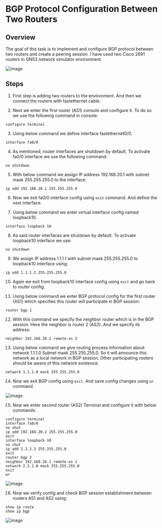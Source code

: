 # BGP Protocol Configuration Between Two Routers

## Overview

The goal of this task is to implement and configure BGP protocol between two routers and create a peering session. I have used two Cisco 2691 routers in GNS3 network simulator environment.

![image](https://github.com/yazdanbhd/BGP/assets/106450709/a9fca84b-a11a-43ad-81a0-f97991819b04)



## Steps

1. First step is adding two routers to the environment. And then we connect the routers with fastethernet cable. 

2. Next we enter the first router (AS1) console and configure it. To do so we use the following command in console:

```
configure terminal
```

3. Using below command we define interface fastethernet0/0.

```
interface fa0/0
```

4. As mentioned, router interfaces are shutdown by default. To activate fa0/0 interface we use the following command:

```
no shutdown 
```

5. With below command we assign IP address 192.168.20.1 with subnet mask 255.255.255.0 to the interface:

```
ip add 192.168.20.1 255.255.255.0
```

6. Now we exit fa0/0 interface config using `exit` command. And define the next interface.

7. Using below command we enter virtual interface config named loopback10.

```
interface loopback 10
```

8. As said router interfaces are shutdown by default. To activate loopback10 interface we use: 

```
no shutdown
```

9. We assign IP address 1.1.1.1 with subnet mask 255.255.255.0 to loopback10 interface using:

```
ip add 1.1.1.1 255.255.255.0
```

10. Again we exit from loopback10 interface config using `exit` and go back to router config.

11. Using below command we enter BGP protocol config for the first router (AS1) which specifies this router will participate in BGP session:

```
router bgp 1 
```

12. With this command we specify the neighbor router which is in the BGP session. Here the neighbor is router 2 (AS2). And we specify its address:

```
neighbor 192.168.20.2 remote-as 2
```

13. Using below command we give routing process information about network 1.1.1.0 Subnet mask 255.255.255.0. So it will announce this network as a local network in BGP session. Other participating routers should be aware of this network existence:

```
network 1.1.1.0 mask 255.255.255.0
```

14. Now we exit BGP config using `exit`. And save config changes using `wr` command.

![image](https://github.com/yazdanbhd/BGP/assets/106450709/bef6f417-7d12-4480-912c-46e9ac06a80a)



15. Now we enter second router (AS2) Terminal and configure it with below commands:

```
configure terminal
interface fa0/0
no shut 
ip add 192.168.20.2 255.255.255.0
exit
interface loopback 10 
no shut
ip add 2.2.2.2 255.255.255.0
exit
router bgp 2
neighbor 192.168.20.1 remote-as 1  
network 2.2.2.0 mask 255.255.255.0
exit
wr
```

![image](https://github.com/yazdanbhd/BGP/assets/106450709/17f6db3a-d095-44f3-98a0-64ac95c59ad0)



16. Now we verify config and check BGP session establishment between routers AS1 and AS2 using:

```
show ip route
show ip bgp
```

![image](https://github.com/yazdanbhd/BGP/assets/106450709/54c662c9-4578-4dd1-816b-6982043b2efa)

